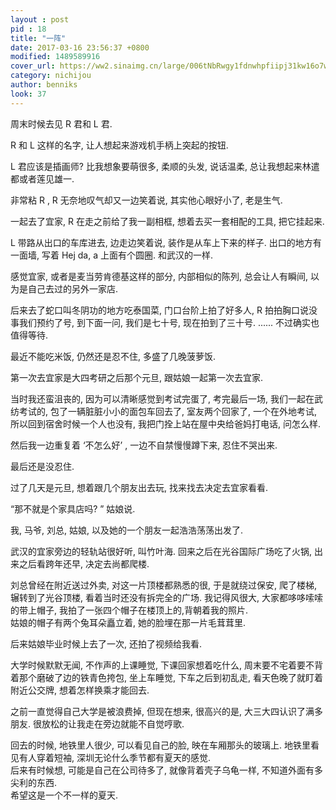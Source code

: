 ```yaml
---
layout : post
pid : 18
title: "一阵"
date: 2017-03-16 23:56:37 +0800
modified: 1489589916
cover_url: https://ww2.sinaimg.cn/large/006tNbRwgy1fdnwhpfiipj31kw16o7wh
category: nichijou
author: benniks
look: 37
---
```

周末时候去见 R 君和 L 君.

R 和 L 这样的名字, 让人想起来游戏机手柄上突起的按钮.

L 君应该是插画师? 比我想象要萌很多, 柔顺的头发, 说话温柔, 总让我想起来林遣都或者莲见雄一. 

非常粘 R , R 无奈地叹气却又一边笑着说, 其实他心眼好小了, 老是生气.

一起去了宜家, R 在走之前给了我一副相框, 想着去买一套相配的工具, 把它挂起来.

L 带路从出口的车库进去, 边走边笑着说, 装作是从车上下来的样子.
出口的地方有一面墙, 写着 Hej da, a 上面有个圆圈.
和武汉的一样.

感觉宜家, 或者是麦当劳肯德基这样的部分, 内部相似的陈列, 总会让人有瞬间, 以为是自己去过的另外一家店.

后来去了蛇口叫冬阴功的地方吃泰国菜, 门口台阶上拍了好多人, R 拍拍胸口说没事我们预约了号, 到下面一问, 我们是七十号, 现在拍到了三十号.
......
不过确实也值得等待.

最近不能吃米饭, 仍然还是忍不住, 多盛了几晚菠萝饭.




第一次去宜家是大四考研之后那个元旦, 跟姑娘一起第一次去宜家. 

当时我还蛮沮丧的, 因为可以清晰感觉到考试完蛋了, 考完最后一场, 我们一起在武纺考试的, 包了一辆脏脏小小的面包车回去了, 室友两个回家了, 一个在外地考试, 所以回到宿舍时候一个人也没有, 我把门拴上站在屋中央给爸妈打电话, 问怎么样.  

然后我一边重复着 ‘不怎么好’ , 一边不自禁慢慢蹲下来, 忍住不哭出来.  

最后还是没忍住.  

过了几天是元旦, 想着跟几个朋友出去玩, 找来找去决定去宜家看看.  

“那不就是个家具店吗? ” 姑娘说.  

我, 马爷, 刘总, 姑娘, 以及她的一个朋友一起浩浩荡荡出发了.  

武汉的宜家旁边的轻轨站很好听, 叫竹叶海. 回来之后在光谷国际广场吃了火锅, 出来之后看跨年还早,  决定去尚都爬楼.  

刘总曾经在附近送过外卖, 对这一片顶楼都熟悉的很, 于是就绕过保安, 爬了楼梯, 辗转到了光谷顶楼, 看着当时还没有拆完全的广场. 我记得风很大, 大家都哆哆嗦嗦的带上帽子, 我拍了一张四个帽子在楼顶上的,背朝着我的照片.  
姑娘的帽子有两个兔耳朵矗立着, 她的脸埋在那一片毛茸茸里.  

后来姑娘毕业时候上去了一次, 还拍了视频给我看.

大学时候默默无闻, 不作声的上课睡觉, 下课回家想着吃什么, 周末要不宅着要不背着那个磨破了边的铁青色挎包, 坐上车睡觉, 下车之后到初乱走, 看天色晚了就盯着附近公交牌, 想着怎样换乘才能回去. 

之前一直觉得自己大学是被浪费掉, 但现在想来, 很高兴的是, 大三大四认识了满多朋友. 很放松的让我走在旁边就能不自觉哼歌.

回去的时候, 地铁里人很少, 可以看见自己的脸, 映在车厢那头的玻璃上. 地铁里看见有人穿着短袖, 深圳无论什么季节都有夏天的感觉.  
后来有时候想, 可能是自己在公司待多了, 就像背着壳子乌龟一样, 不知道外面有多尖利的东西.  
希望这是一个不一样的夏天.
